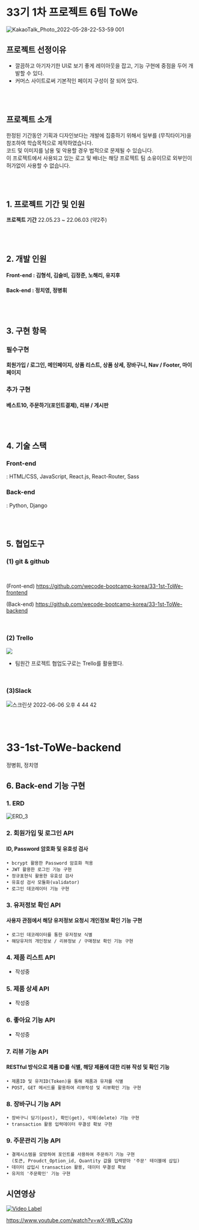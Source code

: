 # 33기 1차 프로젝트 6팀 ToWe

![KakaoTalk_Photo_2022-05-28-22-53-59 001](https://user-images.githubusercontent.com/93895746/172115466-3caf6857-746e-4436-9184-a49d6006a035.png)

## 프로젝트 선정이유

- 깔끔하고 아기자기한 UI로 보기 좋게 레이아웃을 잡고, 기능 구현에 중점을 두어 개발할 수 있다.
- 커머스 사이트로써 기본적인 페이지 구성이 잘 되어 있다.

<br><br>

## 프로젝트 소개

한정된 기간동안 기획과 디자인보다는 개발에 집중하기 위해서 일부를 (무직타이거)을 참조하여 학습목적으로 제작하였습니다. <br>
코드 및 이미지를 남용 및 악용할 경우 법적으로 문제될 수 있습니다. <br>
이 프로젝트에서 사용되고 있는 로고 및 배너는 해당 프로젝트 팀 소유이므로 외부인이 허가없이 사용할 수 없습니다.

<br><br>

## 1. 프로젝트 기간 및 인원

**프로젝트 기간**
22.05.23 ~ 22.06.03 (약2주)

<br><br>

## 2. 개발 인원

#### Front-end : 김형석, 김슬비, 김정준, 노해리, 유지후

#### Back-end : 정치영, 정병휘

<br><br>

## 3. 구현 항목

### 필수구현

#### 회원가입 / 로그인, 메인페이지, 상품 리스트, 상품 상세, 장바구니, Nav / Footer, 마이페이지

### 추가 구현

#### 베스트10, 주문하기(포인트결제), 리뷰 / 게시판

<br><br>

## 4. 기술 스택

### Front-end

: HTML/CSS, JavaScript, React.js, React-Router, Sass

### Back-end

: Python, Django

<br><br>

## 5. 협업도구

### (1) git & github
<br>

(Front-end) https://github.com/wecode-bootcamp-korea/33-1st-ToWe-frontend <br>

(Back-end) https://github.com/wecode-bootcamp-korea/33-1st-ToWe-backend

<br>

### (2) Trello

![](https://velog.velcdn.com/images/seul06/post/278a77fb-8985-45c4-b809-763545d0b289/image.png)

- 팀원간 프로젝트 협업도구로는 Trello를 활용했다.

<br>

### (3)Slack

![스크린샷 2022-06-06 오후 4 44 42](https://user-images.githubusercontent.com/93895746/172118267-98978164-f17e-44ae-b36d-ef1fed4518f4.png)

<br>
<br>

# 33-1st-ToWe-backend
정병휘, 정치영

## 6. Back-end 기능 구현

### 1. ERD

![ERD_3](https://user-images.githubusercontent.com/101810494/173720423-84cabf61-5c94-4de1-a835-ab61df9c0bd3.jpg)

### 2. 회원가입 및 로그인 API

#### ID, Password 암호화 및 유효성 검사
```
• bcrypt 활용한 Password 암호화 적용
• JWT 활용한 로그인 기능 구현
• 정규표현식 활용한 유효성 검사
• 유효성 검사 모듈화(validator)
• 로그인 데코레이터 기능 구현
```

### 3. 유저정보 확인 API

#### 사용자 관점에서 해당 유저정보 요청시 개인정보 확인 기능 구현
```
• 로그인 데코레이터를 통한 유저정보 식별
• 해당유저의 개인정보 / 리뷰정보 / 구매정보 확인 기능 구현
```

### 4. 제품 리스트 API

- 작성중

### 5. 제품 상세 API

- 작성중

### 6. 좋아요 기능 API

- 작성중

### 7. 리뷰 기능 API

#### RESTful 방식으로 제품 ID를 식별, 해당 제품에 대한 리뷰 작성 및 확인 기능
```
• 제품ID 및 유저ID(Token)을 통해 제품과 유저를 식별
• POST, GET 메서드를 활용하여 리뷰작성 및 리뷰확인 기능 구현
```
    
### 8. 장바구니 기능 API

```
• 장바구니 담기(post), 확인(get), 삭제(delete) 기능 구현
• transaction 활용 입력데이터 무결성 확보 구현
```

### 9. 주문관리 기능 API

```
• 결제시스템을 모방하여 포인트를 사용하여 주문하기 기능 구현
  (토큰, Proudct_Option_id, Quantity 값을 입력받아 '주문' 테이블에 삽입)
• 데이터 삽입시 transaction 활용, 데이터 무결성 확보
• 유저의 '주문확인' 기능 구현
```

## 시연영상

[![Video Label](http://img.youtube.com/vi/wX-WB_yCXtg/0.jpg)](https://youtu.be/wX-WB_yCXtg)

https://www.youtube.com/watch?v=wX-WB_yCXtg

